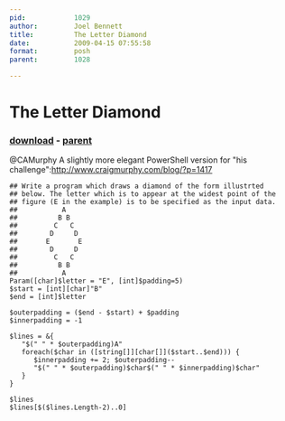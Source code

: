 ```yaml
---
pid:            1029
author:         Joel Bennett
title:          The Letter Diamond
date:           2009-04-15 07:55:58
format:         posh
parent:         1028

---
```


# The Letter Diamond

### [download](//scripts/1029.ps1) - [parent](//scripts/1028.md)

@CAMurphy A slightly more elegant PowerShell version for "his challenge":http://www.craigmurphy.com/blog/?p=1417

```posh
## Write a program which draws a diamond of the form illustrted 
## below. The letter which is to appear at the widest point of the 
## figure (E in the example) is to be specified as the input data.
##           A
##          B B
##         C   C
##        D     D
##       E       E
##        D     D
##         C   C
##          B B
##           A
Param([char]$letter = "E", [int]$padding=5)
$start = [int][char]"B"
$end = [int]$letter

$outerpadding = ($end - $start) + $padding
$innerpadding = -1

$lines = &{ 
   "$(" " * $outerpadding)A"
   foreach($char in ([string[]][char[]]($start..$end))) { 
      $innerpadding += 2; $outerpadding--
      "$(" " * $outerpadding)$char$(" " * $innerpadding)$char"
   }
}

$lines
$lines[$($lines.Length-2)..0]

```
